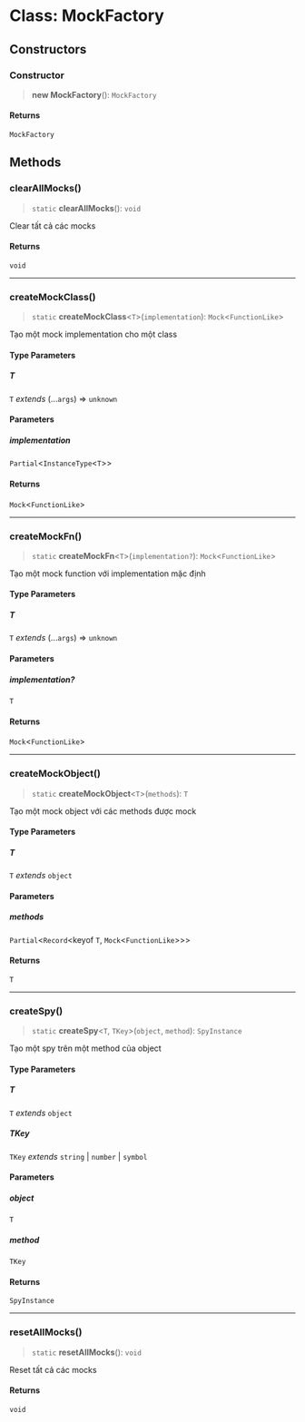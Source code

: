 # Class: MockFactory

## Constructors

<a id="constructor"></a>

### Constructor

> **new MockFactory**(): `MockFactory`

#### Returns

`MockFactory`

## Methods

<a id="clearallmocks"></a>

### clearAllMocks()

> `static` **clearAllMocks**(): `void`

Clear tất cả các mocks

#### Returns

`void`

***

<a id="createmockclass"></a>

### createMockClass()

> `static` **createMockClass**\<`T`\>(`implementation`): `Mock`\<`FunctionLike`\>

Tạo một mock implementation cho một class

#### Type Parameters

##### T

`T` *extends* (...`args`) => `unknown`

#### Parameters

##### implementation

`Partial`\<`InstanceType`\<`T`\>\>

#### Returns

`Mock`\<`FunctionLike`\>

***

<a id="createmockfn"></a>

### createMockFn()

> `static` **createMockFn**\<`T`\>(`implementation?`): `Mock`\<`FunctionLike`\>

Tạo một mock function với implementation mặc định

#### Type Parameters

##### T

`T` *extends* (...`args`) => `unknown`

#### Parameters

##### implementation?

`T`

#### Returns

`Mock`\<`FunctionLike`\>

***

<a id="createmockobject"></a>

### createMockObject()

> `static` **createMockObject**\<`T`\>(`methods`): `T`

Tạo một mock object với các methods được mock

#### Type Parameters

##### T

`T` *extends* `object`

#### Parameters

##### methods

`Partial`\<`Record`\<keyof `T`, `Mock`\<`FunctionLike`\>\>\>

#### Returns

`T`

***

<a id="createspy"></a>

### createSpy()

> `static` **createSpy**\<`T`, `TKey`\>(`object`, `method`): `SpyInstance`

Tạo một spy trên một method của object

#### Type Parameters

##### T

`T` *extends* `object`

##### TKey

`TKey` *extends* `string` \| `number` \| `symbol`

#### Parameters

##### object

`T`

##### method

`TKey`

#### Returns

`SpyInstance`

***

<a id="resetallmocks"></a>

### resetAllMocks()

> `static` **resetAllMocks**(): `void`

Reset tất cả các mocks

#### Returns

`void`
